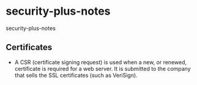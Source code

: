 # security-plus-notes
security-plus-notes

## Certificates
- A CSR (certificate signing request) is used when a new, or renewed, certificate is required for a web server. It is submitted to the company that sells the SSL certificates (such as VeriSign). 
